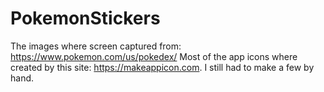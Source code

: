 # PokemonStickers

The images where screen captured from: https://www.pokemon.com/us/pokedex/
Most of the app icons where created by this site: https://makeappicon.com. I still had to make a few by hand.
